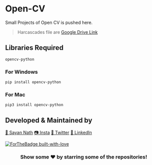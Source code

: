 # Open-CV
Small Projects of Open CV is pushed here.

> Harcascades file are [Google Drive Link](https://drive.google.com/drive/folders/1gHdEG1u45dtWGi8gE8f8mvXTDZcmwUqw?usp=sharing)

## Libraries Required
```
opencv-python
```

###  For Windows
```
pip install opencv-python
```
###  For Mac 
```
pip3 install opencv-python
```
## Developed & Maintained by

[👨 Sayan Nath](https://sayan-nath.web.app/)
[📷 Insta](https://www.instagram.com/sayannath235/)
[🐤 Twitter](https://twitter.com/SayanNa20204009)
[🧳 LinkedIn](https://www.linkedin.com/in/sayan-nath-15a989182/)

[![ForTheBadge built-with-love](http://ForTheBadge.com/images/badges/built-with-love.svg)](https://github.com/sayannath)

<div align="center">
  
### Show some ❤️ by starring some of the repositories!

</div>
